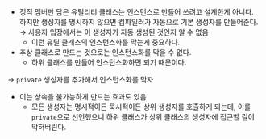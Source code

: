 - 정적 멤버만 담은 유틸리티 클래스는 인스턴스로 만들어 쓰려고 설계한게 아니다. 하지만 생성자를 명시하지 않으면 컴파일러가 자동으로 기본 생성자를 만들어준다. → 사용자 입장에서는 이 생성자가 자동 생성된 것인지 알 수 없음
    - 이런 유틸 클래스의 인스턴스화를 막는게 중요하다.
- 추상 클래스로 만드는 것으로는 인스턴스화를 막을 수 없다.
    - 하위 클래스를 만들어 인스턴스화하면 되기 때문이다.

→ `private` 생성자를 추가해서 인스턴스화를 막자

- 이는 상속을 불가능하게 만드는 효과도 있음
    - 모든 생성자는 명시적이든 묵시적이든 상위 생성자를 호출하게 되는데, 이를 `private`으로 선언했으니 하위 클래스가 상위 클래스의 생성자에 접근할 길이 막혀버린다.
